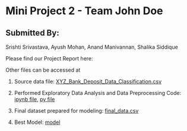 # Mini Project 2 - Team John Doe

## Submitted By: 
Srishti Srivastava, Ayush Mohan, Anand Manivannan, Shalika Siddique

Please find our Project Report here: 

Other files can be accessed at <br />
1. Source data file: [XYZ_Bank_Deposit_Data_Classification.csv](https://github.com/ssrivas1/mini_project2/blob/main/XYZ_Bank_Deposit_Data_Classification.csv) <br />
2. Performed Exploratory Data Analysis and Data Preprocessing Code: 
[ipynb file](https://github.com/ssrivas1/mini_project2/blob/main/Mini_Project_2.ipynb), 
[py file](https://github.com/ssrivas1/mini_project2/blob/main/mini_project_2.py) <br />

3. Final dataset prepared for modeling: [final_data.csv](https://github.com/ssrivas1/mini_project2/blob/main/final_data.csv) <br />
4. Best Model: [model](https://github.com/ssrivas1/mini_project2/blob/main/ChampionModel-20221117T050407Z-001.zip) <br />





